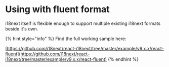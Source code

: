 # Using  with fluent format

i18next itself is flexible enough to support multiple existing i18next formats beside it's own.

{% hint style="info" %}
Find the full working sample here:

[https://github.com/i18next/react-i18next/tree/master/example/v9.x.x/react-fluent](https://github.com/i18next/react-i18next/tree/master/example/v9.x.x/react-fluent)
{% endhint %}

